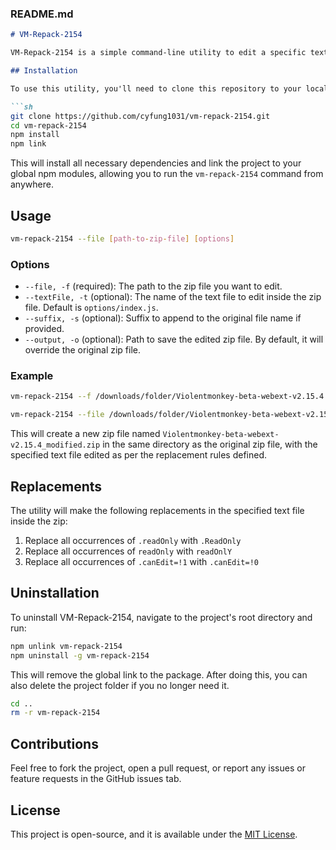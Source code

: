 ### README.md

```markdown
# VM-Repack-2154

VM-Repack-2154 is a simple command-line utility to edit a specific text file inside a zip file, make specified replacements, and repack it.

## Installation

To use this utility, you'll need to clone this repository to your local machine.

```sh
git clone https://github.com/cyfung1031/vm-repack-2154.git
cd vm-repack-2154
npm install
npm link
```

This will install all necessary dependencies and link the project to your global npm modules, allowing you to run the `vm-repack-2154` command from anywhere.

## Usage

```sh
vm-repack-2154 --file [path-to-zip-file] [options]
```

### Options

- `--file, -f` (required): The path to the zip file you want to edit.
- `--textFile, -t` (optional): The name of the text file to edit inside the zip file. Default is `options/index.js`.
- `--suffix, -s` (optional): Suffix to append to the original file name if provided.
- `--output, -o` (optional): Path to save the edited zip file. By default, it will override the original zip file.

### Example

```sh
vm-repack-2154 --f /downloads/folder/Violentmonkey-beta-webext-v2.15.4.zip
```

```sh
vm-repack-2154 --file /downloads/folder/Violentmonkey-beta-webext-v2.15.4.zip --suffix _modified
```

This will create a new zip file named `Violentmonkey-beta-webext-v2.15.4_modified.zip` in the same directory as the original zip file, with the specified text file edited as per the replacement rules defined.

## Replacements

The utility will make the following replacements in the specified text file inside the zip:

1. Replace all occurrences of `.readOnly` with `.ReadOnly`
2. Replace all occurrences of `readOnly` with `readOnlY`
3. Replace all occurrences of `.canEdit=!1` with `.canEdit=!0`

## Uninstallation

To uninstall VM-Repack-2154, navigate to the project's root directory and run:

```sh
npm unlink vm-repack-2154
npm uninstall -g vm-repack-2154
```

This will remove the global link to the package. After doing this, you can also delete the project folder if you no longer need it.

```sh
cd ..
rm -r vm-repack-2154
```

## Contributions

Feel free to fork the project, open a pull request, or report any issues or feature requests in the GitHub issues tab.

## License

This project is open-source, and it is available under the [MIT License](LICENSE).
